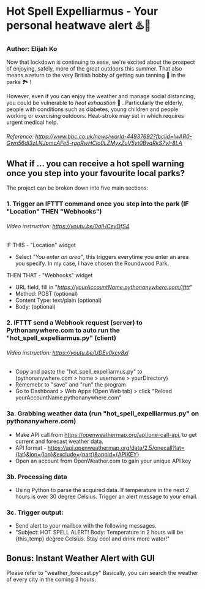 # Hot Spell Expelliarmus - Your personal heatwave alert ♨️📱
### Author: Elijah Ko

Now that lockdown is continuing to ease, we're excited about the prospect of enjoying, safely, more of the great outdoors this summer. That also means a return to the very British hobby of getting sun tanning 🔆 in the parks 🏞 !

However, even if you can enjoy the weather and manage social distancing, you could be vulnerable to *heat exhaustion* 🥵 . Particularly the elderly, people with conditions such as diabetes, young children and people working or exercising outdoors. Heat-stroke may set in which requires urgent medical help.

###### Reference: https://www.bbc.co.uk/news/world-44937692?fbclid=IwAR0-Gwn56dI3zLNJpmcAFe5-rggRwHClo0LZMyxZuV5yt0BvqRkS7vI-8LA

## What if ... you can receive a hot spell warning once you step into your favourite local parks?

The project can be broken down into five main sections:

### 1. Trigger an IFTTT command once you step into the park (IF "Location" THEN "Webhooks")
###### Video instruction: https://youtu.be/0aIHCevDfS4
IF THIS - "Location" widget
- Select *"You enter an area"*, this triggers everytime you enter an area you specify. In my case, I have chosen the Roundwood Park.

THEN THAT - "Webhooks" widget
- URL field, fill in "*https://yourAccountName.pythonanywhere.com/ifttt*"
- Method: POST (optional)
- Content Type: text/plain (optional)
- Body: (optional)
    
### 2. IFTTT send a Webhook request (server) to Pythonanywhere.com to auto run the "hot_spell_expelliarmus.py" (client)
###### Video instruction: https://youtu.be/UDEv0kcy8xI
- Copy and paste the "hot_spell_expelliarmus.py" to (pythonanywhere.com > home > username > yourDirectory)
- Rememebr to "save" and "run" the program
- Go to Dashboard > Web Apps (Open Web tab) > click "Reload yourAccountName.pythonanywhere.com"
   
### 3a. Grabbing weather data (run "hot_spell_expelliarmus.py" on pythonanywhere.com)
- Make API call from https://openweathermap.org/api/one-call-api, to get current and forecast weather data.
- API format - https://api.openweathermap.org/data/2.5/onecall?lat={lat}&lon={lon}&exclude={part}&appid={APIKEY}
- Open an account from OpenWeather.com to gain your unique API key

### 3b. Processing data
- Using Python to parse the acquired data. If temperature in the next 2 hours is over 30 degree Celsius. Trigger an alert message to your email.

### 3c. Trigger output:
- Send alert to your mailbox with the following messages.
- "Subject: HOT SPELL ALERT! Body: Temperature in 2 hours will be {this_temp} degree Celsius. Stay cool and drink more water!"

## Bonus: Instant Weather Alert with GUI
Please refer to "weather_forecast.py"
Basically, you can search the weather of every city in the coming 3 hours.
